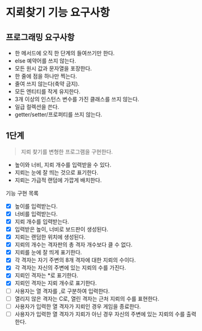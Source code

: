 # 지뢰찾기 기능 요구사항

## 프로그래밍 요구사항
- 한 메서드에 오직 한 단계의 들여쓰기만 한다.
- else 예약어를 쓰지 않는다.
- 모든 원시 값과 문자열을 포장한다.
- 한 줄에 점을 하나만 찍는다.
- 줄여 쓰지 않는다(축약 금지).
- 모든 엔티티를 작게 유지한다.
- 3개 이상의 인스턴스 변수를 가진 클래스를 쓰지 않는다.
- 일급 컬렉션을 쓴다.
- getter/setter/프로퍼티를 쓰지 않는다.

## 1단계
> 지뢰 찾기를 변형한 프로그램을 구현한다.

- 높이와 너비, 지뢰 개수를 입력받을 수 있다.
- 지뢰는 눈에 잘 띄는 것으로 표기한다.
- 지뢰는 가급적 랜덤에 가깝게 배치한다.

기능 구현 목록

- [X] 높이를 입력받는다.
- [X] 너비를 입력받는다.
- [X] 지뢰 개수를 입력받는다.
- [X] 입력받은 높이, 너비로 보드판이 생성된다.
- [X] 지뢰는 랜덤한 위치에 생성된다.
- [X] 지뢰의 개수는 격자판의 총 격자 개수보다 클 수 없다.
- [X] 지뢰를 눈에 잘 띄게 표기한다.
- [X] 각 격자는 자기 주변의 8개 격자에 대한 지뢰의 수이다.
- [X] 각 격자는 자신의 주변에 있는 지뢰의 수를 가진다.
- [X] 지뢰인 격자는 *로 표기한다.
- [X] 지뢰인 격자는 지뢰 개수로 표기한다.
- [ ] 사용자는 열 격자를 ,로 구분하여 입력한다.
- [ ] 열리지 않은 격자는 C로, 열린 격자는 근처 지뢰의 수를 표현한다.
- [ ] 사용자가 입력한 열 격자가 지뢰인 경우 게임을 종료한다.
- [ ] 사용자가 입력한 열 격자가 지뢰가 아닌 경우 자신의 주변에 있는 지뢰의 수를 출력한다.

